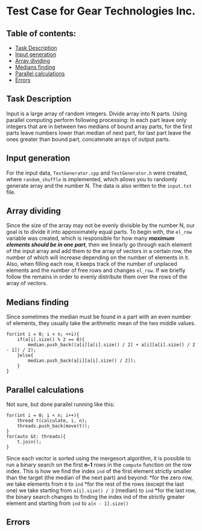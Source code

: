 # Test Case for Gear Technologies Inc.

## Table of contents:
* [Task Description](#task_description)
* [Input generation](#input_generation)
* [Array dividing](#array_dividing)
* [Medians finding](#medians_finding)
* [Parallel calculations](#algorithms_and_data_structures)
* [Errors](#errors)

## Task Description
Input is a large array of random integers. Divide array into N parts. 
Using parallel computing perform following processing: 
In each part leave only integers that are in between two medians of bound array parts, 
for the first parts leave numbers lower than median of next part, 
for last part leave the ones greater than bound part, concatenate arrays of output parts.

## Input generation
For the input data, `TestGenerator.cpp` and `TestGenerator.h` were created,
where `random_shuffle` is implemented, which allows you to randomly generate array and the number N.
The data is also written to the `input.txt` file.

## Array dividing
Since the size of the array may not be evenly divisible by the number N, our goal is to divide it into approximately equal parts. To begin with, the `el_row` variable was created, which is responsible for how many ***maximum elements should be in one part***, then we linearly go through each element of the input array and add them to the array of vectors in a certain row, the number of which will increase depending on the number of elements in it. Also, when filling each row, it keeps track of the number of unplaced elements and the number of free rows and changes `el_row`. If we briefly follow the remains in order to evenly distribute them over the rows of the array of vectors.

## Medians finding
Since sometimes the median must be found in a part with an even number of elements, they usually take the arithmetic mean of the two middle values.
```
for(int i = 0; i < n; ++i){
    if(a[i].size() % 2 == 0){
        median.push_back((a[i][a[i].size() / 2] + a[i][a[i].size() / 2 - 1]) / 2);
    }else{
        median.push_back(a[i][a[i].size() / 2]);
    }
}
```
## Parallel calculations
Not sure, but done parallel running like this:
```
for(int i = 0; i < n; i++){
    thread t(calculate, i, n);
    threads.push_back(move(t));
}
for(auto &t: threads){
    t.join();
}
```
Since each vector is sorted using the mergesort algorithm, it is possible to run a binary search on the first **n-1** rows in the `compute` function on the row index. This is how we find the index `ind` of the first element strictly smaller than the target (the median of the next part) and beyond:
*for the zero row, we take elements from `0` to `ind`
*for the rest of the rows (except the last one) we take starting from `a[i].size() / 2` (median) to `ind`
*for the last row, the binary search changes to finding the index ind of the strictly greater element and starting from `ind` to `a[n - 1].size()`
## Errors
